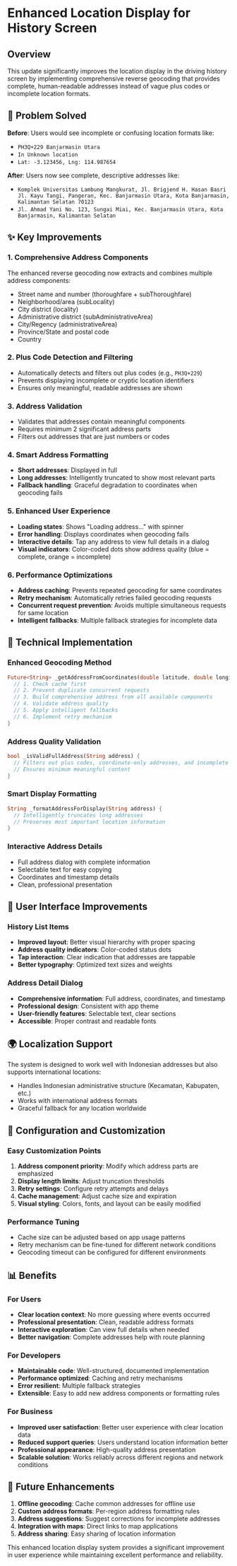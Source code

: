 # Enhanced Location Display for History Screen

## Overview

This update significantly improves the location display in the driving history screen by implementing comprehensive reverse geocoding that provides complete, human-readable addresses instead of vague plus codes or incomplete location formats.

## 🎯 Problem Solved

**Before**: Users would see incomplete or confusing location formats like:

- `PH3Q+229 Banjarmasin Utara`
- `In Unknown location`
- `Lat: -3.123456, Lng: 114.987654`

**After**: Users now see complete, descriptive addresses like:

- `Komplek Universitas Lambung Mangkurat, Jl. Brigjend H. Hasan Basri Jl. Kayu Tangi, Pangeran, Kec. Banjarmasin Utara, Kota Banjarmasin, Kalimantan Selatan 70123`
- `Jl. Ahmad Yani No. 123, Sungai Miai, Kec. Banjarmasin Utara, Kota Banjarmasin, Kalimantan Selatan`

## ✨ Key Improvements

### 1. **Comprehensive Address Components**

The enhanced reverse geocoding now extracts and combines multiple address components:

- Street name and number (thoroughfare + subThoroughfare)
- Neighborhood/area (subLocality)
- City district (locality)
- Administrative district (subAdministrativeArea)
- City/Regency (administrativeArea)
- Province/State and postal code
- Country

### 2. **Plus Code Detection and Filtering**

- Automatically detects and filters out plus codes (e.g., `PH3Q+229`)
- Prevents displaying incomplete or cryptic location identifiers
- Ensures only meaningful, readable addresses are shown

### 3. **Address Validation**

- Validates that addresses contain meaningful components
- Requires minimum 2 significant address parts
- Filters out addresses that are just numbers or codes

### 4. **Smart Address Formatting**

- **Short addresses**: Displayed in full
- **Long addresses**: Intelligently truncated to show most relevant parts
- **Fallback handling**: Graceful degradation to coordinates when geocoding fails

### 5. **Enhanced User Experience**

- **Loading states**: Shows "Loading address..." with spinner
- **Error handling**: Displays coordinates when geocoding fails
- **Interactive details**: Tap any address to view full details in a dialog
- **Visual indicators**: Color-coded dots show address quality (blue = complete, orange = incomplete)

### 6. **Performance Optimizations**

- **Address caching**: Prevents repeated geocoding for same coordinates
- **Retry mechanism**: Automatically retries failed geocoding requests
- **Concurrent request prevention**: Avoids multiple simultaneous requests for same location
- **Intelligent fallbacks**: Multiple fallback strategies for incomplete data

## 🔧 Technical Implementation

### Enhanced Geocoding Method

```dart
Future<String> _getAddressFromCoordinates(double latitude, double longitude) async {
  // 1. Check cache first
  // 2. Prevent duplicate concurrent requests
  // 3. Build comprehensive address from all available components
  // 4. Validate address quality
  // 5. Apply intelligent fallbacks
  // 6. Implement retry mechanism
}
```

### Address Quality Validation

```dart
bool _isValidFullAddress(String address) {
  // Filters out plus codes, coordinate-only addresses, and incomplete data
  // Ensures minimum meaningful content
}
```

### Smart Display Formatting

```dart
String _formatAddressForDisplay(String address) {
  // Intelligently truncates long addresses
  // Preserves most important location information
}
```

### Interactive Address Details

- Full address dialog with complete information
- Selectable text for easy copying
- Coordinates and timestamp details
- Clean, professional presentation

## 📱 User Interface Improvements

### History List Items

- **Improved layout**: Better visual hierarchy with proper spacing
- **Address quality indicators**: Color-coded status dots
- **Tap interaction**: Clear indication that addresses are tappable
- **Better typography**: Optimized text sizes and weights

### Address Detail Dialog

- **Comprehensive information**: Full address, coordinates, and timestamp
- **Professional design**: Consistent with app theme
- **User-friendly features**: Selectable text, clear sections
- **Accessible**: Proper contrast and readable fonts

## 🌍 Localization Support

The system is designed to work well with Indonesian addresses but also supports international locations:

- Handles Indonesian administrative structure (Kecamatan, Kabupaten, etc.)
- Works with international address formats
- Graceful fallback for any location worldwide

## 🔧 Configuration and Customization

### Easy Customization Points

1. **Address component priority**: Modify which address parts are emphasized
2. **Display length limits**: Adjust truncation thresholds
3. **Retry settings**: Configure retry attempts and delays
4. **Cache management**: Adjust cache size and expiration
5. **Visual styling**: Colors, fonts, and layout can be easily modified

### Performance Tuning

- Cache size can be adjusted based on app usage patterns
- Retry mechanism can be fine-tuned for different network conditions
- Geocoding timeout can be configured for different environments

## 📊 Benefits

### For Users

- **Clear location context**: No more guessing where events occurred
- **Professional presentation**: Clean, readable address formats
- **Interactive exploration**: Can view full details when needed
- **Better navigation**: Complete addresses help with route planning

### For Developers

- **Maintainable code**: Well-structured, documented implementation
- **Performance optimized**: Caching and retry mechanisms
- **Error resilient**: Multiple fallback strategies
- **Extensible**: Easy to add new address components or formatting rules

### For Business

- **Improved user satisfaction**: Better user experience with clear location data
- **Reduced support queries**: Users understand location information better
- **Professional appearance**: High-quality address presentation
- **Scalable solution**: Works reliably across different regions and network conditions

## 🚀 Future Enhancements

1. **Offline geocoding**: Cache common addresses for offline use
2. **Custom address formats**: Per-region address formatting rules
3. **Address suggestions**: Suggest corrections for incomplete addresses
4. **Integration with maps**: Direct links to map applications
5. **Address sharing**: Easy sharing of location information

This enhanced location display system provides a significant improvement in user experience while maintaining excellent performance and reliability.
